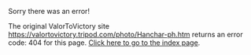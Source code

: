 

Sorry there was an error!

The original ValorToVictory site https://valortovictory.tripod.com/photo/Hanchar-ph.htm returns an error code: 404 for this page. [Click here to go to the index page](../index.md).